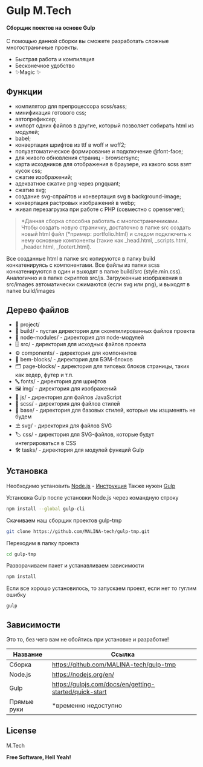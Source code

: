 # Gulp M.Tech
#### Сборщик поектов на основе Gulp

С помощью данной сборки вы сможете разработать сложные многостраничные проекты.

- Быстрая работа и компиляция
- Бесконечное удобство
- ✨Magic ✨

## Функции

- компилятор для препроцессора scss/sass;
- минификация готового css;
- автопрефиксер;
- импорт одних файлов в другие, который позволяет собирать html из модулей;
- babel;
- конвертация шрифтов из ttf в woff и woff2;
- полуавтоматическое формирование и подключение @font-face;
- для живого обновления страниц - browsersync;
- карта исходников для отображения в браузере, из какого scss взят кусок css;
- сжатие изображений;
- адекватное сжатие png через pngquant;
- сжатие svg;
- создание svg-спрайтов и конвертация svg в background-image;
- конвертация растровых изображений в webp;
- живая перезагрузка при работе с PHP (совместно с openserver);

> *Данная сборка способна работать с многостраничниками. Чтобы создать новую страничку, достаточно в папке src создать новый html файл (*пример: portfolio.html) и следом подключить к нему основные компоненты (такие как _head.html, _scripts.html, _header.html, _footert.html).

Все созданные html в папке src копируются в папку build конкатенируясь с компонентами.
Все файлы из папки scss конкатенируются в один и выходят в папке build/src (style.min.css).
Аналогично и в папке скриптов src/js.
Загруженные изображения в src/images автоматически сжимаются (если svg или png), и выходят в папке build/images

## Дерево файлов

- 💼 project/
- 📡 build/ - пустая директория для скомпилированных файлов проекта
- 🧶 node-modules/ - директория для node-модулей
- 🗄 src/ - директория для исходных файлов проекта
- ⚙  components/ - директория для компонентов
- 🧩 bem-blocks/ - директория для БЭМ-блоков
- 🗂 page-blocks/ - директория для типовых блоков страницы, таких как хедер, футер и т.п.
- 🔤 fonts/ - директория для шрифтов
- 🖼 img/ - директория для изображений
- 📑 js/ - директория для файлов JavaScript
- 📜 scss/ - директория для файлов стилей
- 🧬 base/ - директория для базовых стилей, которые мы изщменять не будем
- ⛱ svg/ - директория для файлов SVG
- 🏷 css/ - директория для SVG-файлов, которые будут интегрироваться в CSS
- 🛠 tasks/ - директория для модулей функций Gulp

## Установка

Необходимо установить [Node.js](https://nodejs.org/) - [Инструкция](https://nodejs.org/ru/download/package-manager/#debian-and-ubuntu-based-linux-distributions-enterprise-linux-fedora-and-snap-packages)
Также нужен [Gulp](https://gulpjs.com/docs/en/getting-started/quick-start)


Установка Gulp после установки Node.js через командную строку

```sh
npm install --global gulp-cli
```

Скачиваем наш сборщик проектов gulp-tmp
```sh
git clone https://github.com/MALINA-tech/gulp-tmp.git
```

Переходим в папку проекта
```sh
cd gulp-tmp
```

Разворачиваем пакет и устанавливаем зависимости
```sh
npm install
```

Если все хорошо установилось, то запускаем проект, если нет то гуглим ошибку
```sh
gulp
```

## Зависимости

Это то, без чего вам не обойтись при установке и разработке!

| Название | Ссылка |
| ------ | ------ |
| Сборка | https://github.com/MALINA-tech/gulp-tmp |
| Node.js | https://nodejs.org/en/ |
| Gulp | https://gulpjs.com/docs/en/getting-started/quick-start |
| Прямые руки | *временно недоступно |

## License

M.Tech

**Free Software, Hell Yeah!**
